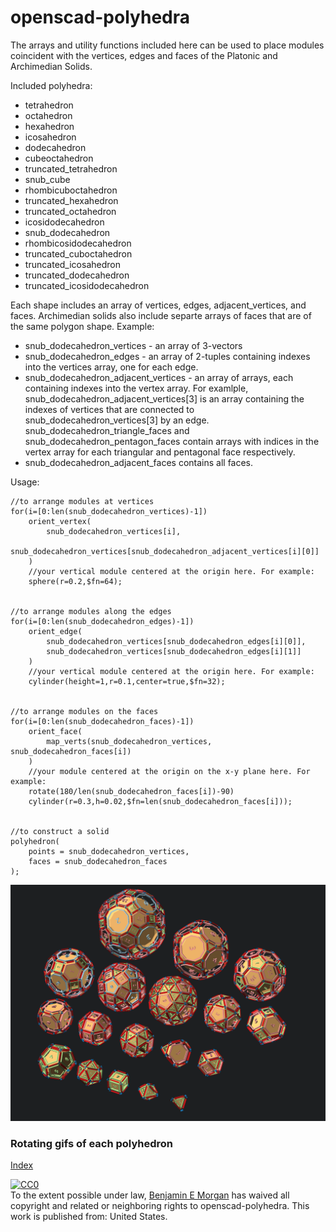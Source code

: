 # openscad-polyhedra

The arrays and utility functions included here can be used to place modules coincident with the vertices, edges and faces of the Platonic and Archimedian Solids.

Included polyhedra:
- tetrahedron
- octahedron
- hexahedron
- icosahedron
- dodecahedron
- cubeoctahedron
- truncated_tetrahedron
- snub_cube
- rhombicuboctahedron
- truncated_hexahedron
- truncated_octahedron
- icosidodecahedron
- snub_dodecahedron
- rhombicosidodecahedron
- truncated_cuboctahedron
- truncated_icosahedron
- truncated_dodecahedron
- truncated_icosidodecahedron

Each shape includes an array of vertices, edges, adjacent_vertices, and faces.
Archimedian solids also include separte arrays of faces that are of the same polygon shape.
Example:
- snub_dodecahedron_vertices - an array of 3-vectors
- snub_dodecahedron_edges - an array of 2-tuples containing indexes into the vertices array, one for each edge.
- snub_dodecahedron_adjacent_vertices - an array of arrays, each containing indexes into the vertex array. For examlple, snub_dodecahedron_adjacent_vertices[3] is an array containing the indexes of vertices that are connected to snub_dodecahedron_vertices[3] by an edge.
snub_dodecahedron_triangle_faces and snub_dodecahedron_pentagon_faces contain arrays with indices in the vertex array for each triangular and pentagonal face respectively.
- snub_dodecahedron_adjacent_faces contains all faces.

Usage:
```
//to arrange modules at vertices
for(i=[0:len(snub_dodecahedron_vertices)-1])
    orient_vertex(
        snub_dodecahedron_vertices[i],
        snub_dodecahedron_vertices[snub_dodecahedron_adjacent_vertices[i][0]]
    )
    //your vertical module centered at the origin here. For example:
    sphere(r=0.2,$fn=64);


//to arrange modules along the edges
for(i=[0:len(snub_dodecahedron_edges)-1])
    orient_edge(
        snub_dodecahedron_vertices[snub_dodecahedron_edges[i][0]],
        snub_dodecahedron_vertices[snub_dodecahedron_edges[i][1]]
    )
    //your vertical module centered at the origin here. For example:
    cylinder(height=1,r=0.1,center=true,$fn=32);


//to arrange modules on the faces
for(i=[0:len(snub_dodecahedron_faces)-1])
    orient_face(
        map_verts(snub_dodecahedron_vertices, snub_dodecahedron_faces[i])
    )
    //your module centered at the origin on the x-y plane here. For example:
    rotate(180/len(snub_dodecahedron_faces[i])-90)
    cylinder(r=0.3,h=0.02,$fn=len(snub_dodecahedron_faces[i]));


//to construct a solid
polyhedron(
    points = snub_dodecahedron_vertices,
    faces = snub_dodecahedron_faces
);
```

![Polyhedra](img/layout_enumerated.png)

### Rotating gifs of each polyhedron
[Index](Index.md)



<p xmlns:dct="http://purl.org/dc/terms/" xmlns:vcard="http://www.w3.org/2001/vcard-rdf/3.0#">
  <a rel="license"
     href="http://creativecommons.org/publicdomain/zero/1.0/">
    <img src="http://i.creativecommons.org/p/zero/1.0/88x31.png" style="border-style: none;" alt="CC0" />
  </a>
  <br />
  To the extent possible under law,
  <a rel="dct:publisher"
     href="https://github.com/benjamin-edward-morgan/openscad-polyhedra">
    <span property="dct:title">Benjamin E Morgan</span></a>
  has waived all copyright and related or neighboring rights to
  <span property="dct:title">openscad-polyhedra</span>.
This work is published from:
<span property="vcard:Country" datatype="dct:ISO3166"
      content="US" about="https://github.com/benjamin-edward-morgan/openscad-polyhedra">
  United States</span>.
</p>
